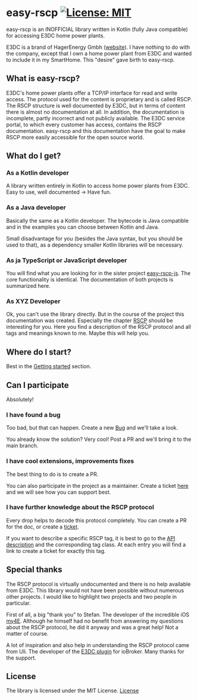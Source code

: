 # easy-rscp [![License: MIT](https://img.shields.io/badge/License-MIT-yellow.svg)](https://opensource.org/licenses/MIT)

easy-rscp is an INOFFICIAL library written in Kotlin (fully Java compatible) for accessing E3DC home power plants.

E3DC is a brand of HagerEnergy Gmbh ([website](https://www.e3dc.com/)). I have nothing to do with the company, except that I own a home power plant from E3DC and wanted to include it in my SmartHome. This "desire" gave birth to easy-rscp. 

## What is easy-rscp?
E3DC's home power plants offer a TCP/IP interface for read and write access. The protocol used for the content is proprietary and is called RSCP. The RSCP structure is well documented by E3DC, but in terms of content there is almost no documentation at all. In addition, the documentation is incomplete, partly incorrect and not publicly available. The E3DC service portal, to which every customer has access, contains the RSCP documentation. easy-rscp and this documentation have the goal to make RSCP more easily accessible for the open source world.

## What do I get?

### As a Kotlin developer
A library written entirely in Kotlin to access home power plants from E3DC. Easy to use, well documented -> Have fun.

### As a Java developer
Basically the same as a Kotlin developer. The bytecode is Java compatible and in the examples you can choose between Kotlin and Java. 

Small disadvantage for you (besides the Java syntax, but you should be used to that), as a dependency smaller Kotlin libraries will be necessary.

### As ja TypeScript or JavaScript developer

You will find what you are looking for in the sister project [easy-rscp-js](https://github.com/jnk-cons/easy-rscp-js). The core functionality is identical. The documentation of both projects is summarized here.

### As XYZ Developer
Ok, you can't use the library directly. But in the course of the project this documentation was created. Especially the chapter [RSCP](rscp/basic-rscp.md) should be interesting for you. Here you find a description of the RSCP protocol and all tags and meanings known to me. Maybe this will help you.


## Where do I start?
Best in the [Getting started](getting-started/setup.md) section.


## Can I participate

Absolutely!

### I have found a bug
Too bad, but that can happen. Create a new [Bug](https://github.com/jnk-cons/easy-rscp/issues/new?title=Enter+the+bug+description+here&labels=bug&body=Used+easy-rscp+Version%3A+%3Center+the+version+here%3E%0A%0ASteps+to+Reproduction%3A%0A1.+...%0A2.+...%0A%0AExpected+behavior%3A%0A%3Cdescripe+the+expected+behavior%3E) and we'll take a look.

You already know the solution? Very cool! Post a PR and we'll bring it to the main branch.

### I have cool extensions, improvements fixes
The best thing to do is to create a PR.

You can also participate in the project as a maintainer. Create a ticket [here](https://github.com/jnk-cons/easy-rscp/issues/new?title=I+would+like+to+support+easy-rscp&labels=participation&body=Describe+how+you+can+support.+We+will+get+back+to+you+shortly.) and we will see how you can support best.


### I have further knowledge about the RSCP protocol
Every drop helps to decode this protocol completely. You can create a PR for the doc, or create a [ticket](https://github.com/jnk-cons/easy-rscp/issues/new?title=RSCP+documentation&labels=documentation&body=Describe+your+proposal). 

If you want to describe a specific RSCP tag, it is best to go to the [API description](kdoc/easy-rscp/de.jnkconsulting.e3dc.easyrscp.api.frame.tags/index.html) and the corresponding tag class. At each entry you will find a link to create a ticket for exactly this tag.

## Special thanks
The RSCP protocol is virtually undocumented and there is no help available from E3DC.
This library would not have been possible without numerous other projects. I would like to highlight two projects and two people in particular.

First of all, a big "thank you" to Stefan. The developer of the incredible iOS [my4E](https://www.my4e.de/).
Although he himself had no benefit from answering my questions about the RSCP protocol, he did it anyway and was a great help!
Not a matter of course.

A lot of inspiration and also help in understanding the RSCP protocol came from Uli. The developer of the [E3DC plugin](https://github.com/git-kick/ioBroker.e3dc-rscp) for ioBroker. Many thanks for the support.

## License

The library is licensed under the MIT License. [License](about/license.md)

